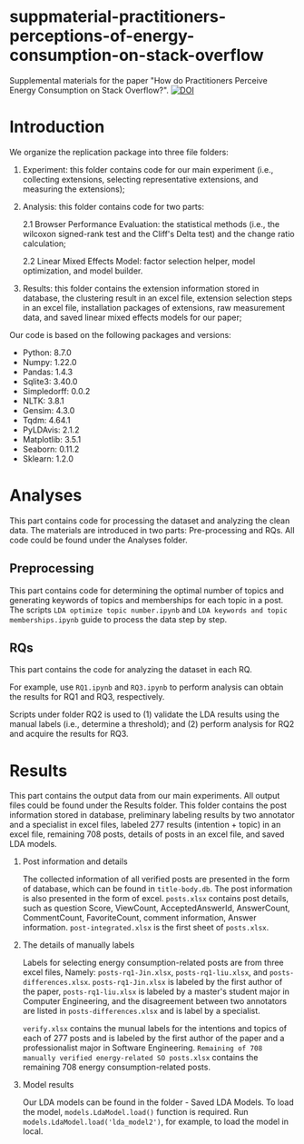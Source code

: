 # suppmaterial-practitioners-perceptions-of-energy-consumption-on-stack-overflow
Supplemental materials for the paper "How do Practitioners Perceive Energy Consumption on Stack Overflow?".
[![DOI](https://zenodo.org/badge/627998097.svg)](https://zenodo.org/badge/latestdoi/627998097)

# Introduction
We organize the replication package into three file folders:
1. Experiment: this folder contains code for our main experiment (i.e., collecting extensions, selecting representative extensions, and measuring the extensions);

2. Analysis: this folder contains code for two parts:

	2.1 Browser Performance Evaluation: the statistical methods (i.e., the wilcoxon signed-rank test and the Cliff's Delta test) and the change ratio calculation;
	
	2.2 Linear Mixed Effects Model: factor selection helper, model optimization, and model builder.
	
3. Results: this folder contains the extension information stored in database, the clustering result in an excel file, extension selection steps in an excel file, installation packages of extensions, raw measurement data, and saved linear mixed effects models for our paper;

Our code is based on the following packages and versions:
* Python: 8.7.0
* Numpy: 1.22.0
* Pandas: 1.4.3
* Sqlite3: 3.40.0
* Simpledorff: 0.0.2
* NLTK: 3.8.1
* Gensim: 4.3.0
* Tqdm: 4.64.1
* PyLDAvis: 2.1.2
* Matplotlib: 3.5.1
* Seaborn: 0.11.2
* Sklearn: 1.2.0

# Analyses
This part contains code for processing the dataset and analyzing the clean data. The materials are introduced in two parts: Pre-processing and RQs. All code could be found under the Analyses folder.

  ## Preprocessing
  This part contains code for determining the optimal number of topics and generating keywords of topics and memberships for each topic in a post. The scripts ``LDA optimize topic number.ipynb`` and ``LDA keywords and topic memberships.ipynb`` guide to process the data step by step. 
    
  ## RQs
  This part contains the code for analyzing the dataset in each RQ. 
  
  For example, use ``RQ1.ipynb`` and ``RQ3.ipynb`` to perform analysis can obtain the results for RQ1 and RQ3, respectively. 
  
  Scripts under folder RQ2 is used to (1) validate the LDA results using the manual labels (i.e., determine a threshold); and (2) perform analysis for RQ2 and acquire the results for RQ3.

# Results
This part contains the output data from our main experiments. All output files could be found under the Results folder.
This folder contains the post information stored in database, preliminary labeling results by two annotator and a specialist in excel files, labeled 277 results (intention + topic) in an excel file, remaining 708 posts, details of posts in an excel file, and saved LDA models.

1. Post information and details

	The collected information of all verified posts are presented in the form of database, which can be found in ``title-body.db``. The post information is also presented in the form of excel. ``posts.xlsx`` contains post details, such as question Score, ViewCount, AcceptedAnswerId, AnswerCount, CommentCount, FavoriteCount, comment information, Answer information. ``post-integrated.xlsx`` is the first sheet of ``posts.xlsx``.

2. The details of manually labels

	Labels for selecting energy consumption-related posts are from three excel files, Namely: ``posts-rq1-Jin.xlsx``, ``posts-rq1-liu.xlsx``, and ``posts-differences.xlsx``. ``posts-rq1-Jin.xlsx`` is labeled by the first author of the paper, ``posts-rq1-liu.xlsx`` is labeled by a master's student major in Computer Engineering, and the disagreement between two annotators are listed in ``posts-differences.xlsx`` and is label by a specialist.
	
	``verify.xlsx`` contains the munual labels for the intentions and topics of each of 277 posts and is labeled by the first author of the paper and a professionalist major in Software Engineering. ``Remaining of 708 manually verified energy-related SO posts.xlsx`` contains the remaining 708 energy consumption-related posts. 
	
3. Model results

	Our LDA models can be found in the folder - Saved LDA Models. To load the model, ``models.LdaModel.load()`` function is required. Run ``models.LdaModel.load('lda_model2')``, for example, to load the model in local.
 
